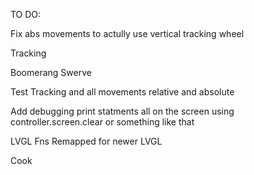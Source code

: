 TO DO:

Fix abs movements to actully use vertical tracking wheel

Tracking 

Boomerang Swerve 

Test Tracking and all movements relative and absolute 

Add debugging print statments all on the screen using controller.screen.clear or something like that 

LVGL Fns Remapped for newer LVGL

Cook
